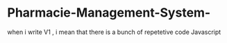 # Pharmacie-Management-System-
when i write V1 , i mean that there is a bunch of repetetive code Javascript
